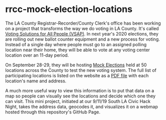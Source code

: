 # rrcc-mock-election-locations
The LA County Registrar-Recorder/County Clerk's office has been working on a project that transforms the way we do voting in LA County.  It's called [Voting Solutions for All People (VSAP)](https://vsap.lavote.net/).  In next year's 2020 elections, they are rolling out new ballot counter equipment and a new process for voting.  Instead of a single day where people must go to an assigned polling location near their home, they will be able to vote at any voting center location over an 11-day period.

On September 28-29, they will be hosting [Mock Elections](https://lavote.net/home/voting-elections/current-elections/mock-election) held at 50 locations across the County to test the new voting system.  The full list of participating locations is listed on the website as a [PDF file](https://lavote.net/docs/rrcc/media/mock-election-flyerfinal.pdf) with each location's name and address.

A much more useful way to view this information is to put that data on a map so people can visually see the locations and decide which one they can visit.  This mini project, initiated at our 9/11/19 South LA Civic Hack Night, takes the address data, geocodes it, and visualizes it on a webmap hosted through this repository's GitHub Page.
